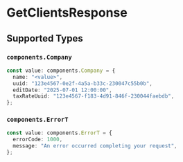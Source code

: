 # GetClientsResponse


## Supported Types

### `components.Company`

```typescript
const value: components.Company = {
  name: "<value>",
  uuid: "123e4567-0e2f-4a5a-b33c-230047c55b0b",
  editDate: "2025-07-01 12:00:00",
  taxRateUuid: "123e4567-f183-4d91-846f-230044faebdb",
};
```

### `components.ErrorT`

```typescript
const value: components.ErrorT = {
  errorCode: 1000,
  message: "An error occurred completing your request",
};
```

